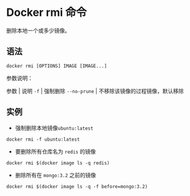 # Docker rmi 命令

删除本地一个或多少镜像。

## 语法

```
docker rmi [OPTIONS] IMAGE [IMAGE...]
```

参数说明：

参数 | 说明
`-f` | 强制删除
`--no-prune` | 不移除该镜像的过程镜像，默认移除

## 实例

- 强制删除本地镜像`ubuntu:latest`

```
docker rmi -f ubuntu:latest
```

-  要删除所有仓库名为 `redis` 的镜像

```
docker rmi $(docker image ls -q redis)
```

- 删除所有在 `mongo:3.2` 之前的镜像

```
docker rmi $(docker image ls -q -f before=mongo:3.2)
```